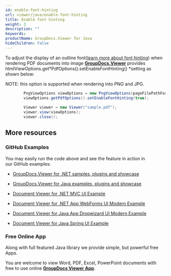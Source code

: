 ```yaml
---
id: enable-font-hinting
url: viewer/java/enable-font-hinting
title: Enable font hinting
weight: 3
description: ""
keywords: 
productName: GroupDocs.Viewer for Java
hideChildren: False
---
```

To adjust the display of an outline font([learn more about font hinting](https://en.wikipedia.org/wiki/Font_hinting)) when rendering PDF documents into image [**GroupDocs.Viewer**](https://products.groupdocs.com/viewer/java) provides htmlViewOptions.get*PdfOptions().setEnableFontHinting() *setting as shown below:

NOTE: this option is supported when rendering into PNG and JPG.

```csharp
        PngViewOptions viewOptions = new PngViewOptions(pageFilePathFormat);
        viewOptions.getPdfOptions().setEnableFontHinting(true);
 
        Viewer viewer = new Viewer("sample.pdf");
        viewer.view(viewOptions);
        viewer.close();
```

## More resources

### GitHub Examples

You may easily run the code above and see the feature in action in our GitHub examples:

*   [GroupDocs.Viewer for .NET samples, plugins and showcase](https://github.com/groupdocs-viewer/GroupDocs.Viewer-for-.NET)
    
*   [GroupDocs.Viewer for Java examples, plugins and showcase](https://github.com/groupdocs-viewer/GroupDocs.Viewer-for-Java)
    
*   [Document Viewer for .NET MVC UI Example](https://github.com/groupdocs-viewer/GroupDocs.Viewer-for-.NET-MVC) 
    
*   [Document Viewer for .NET App WebForms UI Modern Example](https://github.com/groupdocs-viewer/GroupDocs.Viewer-for-.NET-WebForms)
    
*   [Document Viewer for Java App Dropwizard UI Modern Example](https://github.com/groupdocs-viewer/GroupDocs.Viewer-for-Java-Dropwizard)
    
*   [Document Viewer for Java Spring UI Example](https://github.com/groupdocs-viewer/GroupDocs.Viewer-for-Java-Spring)
    

### Free Online App

Along with full featured Java library we provide simple, but powerful free Apps.

You are welcome to view Word, PDF, Excel, PowerPoint documents with free to use online **[GroupDocs Viewer App](https://products.groupdocs.app/viewer)**.
